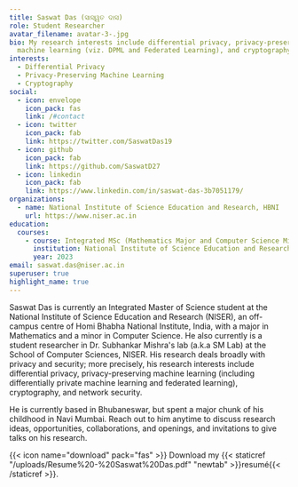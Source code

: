 ```yaml
---
title: Saswat Das (ସାସ୍ୱତ ଦାସ)
role: Student Researcher
avatar_filename: avatar-3-.jpg
bio: My research interests include differential privacy, privacy-preserving
  machine learning (viz. DPML and Federated Learning), and cryptography.
interests:
  - Differential Privacy
  - Privacy-Preserving Machine Learning
  - Cryptography
social:
  - icon: envelope
    icon_pack: fas
    link: /#contact
  - icon: twitter
    icon_pack: fab
    link: https://twitter.com/SaswatDas19
  - icon: github
    icon_pack: fab
    link: https://github.com/SaswatD27
  - icon: linkedin
    icon_pack: fab
    link: https://www.linkedin.com/in/saswat-das-3b7051179/
organizations:
  - name: National Institute of Science Education and Research, HBNI
    url: https://www.niser.ac.in
education:
  courses:
    - course: Integrated MSc (Mathematics Major and Computer Science Minor)
      institution: National Institute of Science Education and Research, HBNI
      year: 2023
email: saswat.das@niser.ac.in
superuser: true
highlight_name: true
---
```

Saswat Das is currently an Integrated Master of Science student at the National Institute of Science Education and Research (NISER), an off-campus centre of Homi Bhabha National Institute, India, with a major in Mathematics and a minor in Computer Science. He also currently is a student researcher in Dr. Subhankar Mishra's lab (a.k.a SM Lab) at the School of Computer Sciences, NISER. His research deals broadly with privacy and security; more precisely, his research interests include differential privacy, privacy-preserving machine learning (including differentially private machine learning and federated learning), cryptography, and network security.

He is currently based in Bhubaneswar, but spent a major chunk of his childhood in Navi Mumbai. Reach out to him anytime to discuss research ideas, opportunities, collaborations, and openings, and invitations to give talks on his research.

{{< icon name="download" pack="fas" >}} Download my {{< staticref "/uploads/Resume%20-%20Saswat%20Das.pdf" "newtab" >}}resumé{{< /staticref >}}.